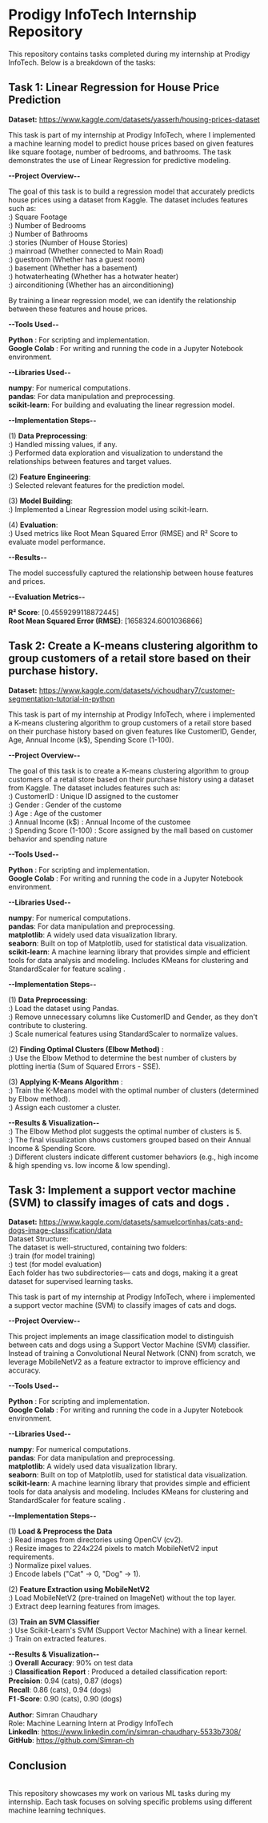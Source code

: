 # Prodigy InfoTech Internship Repository

This repository contains tasks completed during my internship at Prodigy InfoTech. Below is a breakdown of the tasks:

## Task 1: Linear Regression for House Price Prediction

**Dataset:** https://www.kaggle.com/datasets/yasserh/housing-prices-dataset
<br>

This task is part of my internship at Prodigy InfoTech, where I implemented a machine learning model to predict house prices based on given features like square footage, number of bedrooms, and bathrooms. The task demonstrates the use of Linear Regression for predictive modeling.
<br>

**--Project Overview--**
<br>

The goal of this task is to build a regression model that accurately predicts house prices using a dataset from Kaggle. The dataset includes features such as:
<br>
:) Square Footage
<br>
:) Number of Bedrooms
<br>
:) Number of Bathrooms
<br>
:) stories (Number of House Stories)
<br>
:) mainroad (Whether connected to Main Road)
<br>
:) guestroom (Whether has a guest room)
<br>
:) basement (Whether has a basement)
<br>
:) hotwaterheating (Whether has a hotwater heater)
<br>
:) airconditioning (Whether has an airconditioning)
<br>

By training a linear regression model, we can identify the relationship between these features and house prices.
<br>

**--Tools Used--**
<br>

**Python** : For scripting and implementation.
<br>
**Google Colab** : For writing and running the code in a Jupyter Notebook environment.
<br>

**--Libraries Used--**
<br>

**numpy**: For numerical computations.
<br>
**pandas**: For data manipulation and preprocessing.
<br>
**scikit-learn**: For building and evaluating the linear regression model.
<br>

**--Implementation Steps--**
<br>

(1) **Data Preprocessing**: 
<br>
:) Handled missing values, if any.
<br>
:) Performed data exploration and visualization to understand the relationships between features and target values.
<br>

(2) **Feature Engineering**:
<br>
:) Selected relevant features for the prediction model.
<br>

(3) **Model Building**:
<br>
:) Implemented a Linear Regression model using scikit-learn.
<br>

(4) **Evaluation**:
<br>
:) Used metrics like Root Mean Squared Error (RMSE) and R² Score to evaluate model performance.
<br>

**--Results--**
<br>

The model successfully captured the relationship between house features and prices.
<br>

**--Evaluation Metrics--**
<br>

**R² Score**: [0.4559299118872445]
<br>
**Root Mean Squared Error (RMSE)**: [1658324.6001036866]
<br>



## Task 2: Create a K-means clustering algorithm to group customers of a retail store based on their purchase history.

**Dataset:** https://www.kaggle.com/datasets/vjchoudhary7/customer-segmentation-tutorial-in-python
<br>

This task is part of my internship at Prodigy InfoTech, where i implemented a K-means clustering algorithm to group customers of a retail store based on their purchase history based on given features like CustomerID, Gender, Age, Annual Income (k$), Spending Score (1-100). 
<br>

**--Project Overview--**
<br>

The goal of this task is to create a K-means clustering algorithm to group customers of a retail store based on their purchase history using a dataset from Kaggle. The dataset includes features such as:
<br>
:) CustomerID : Unique ID assigned to the customer
<br>
:) Gender : Gender of the custome
<br>
:) Age : Age of the customer
<br>
:) Annual Income (k$) : Annual Income of the customee
<br>
:) Spending Score (1-100) : Score assigned by the mall based on customer behavior and spending nature
<br>


**--Tools Used--**
<br>

**Python** : For scripting and implementation.
<br>
**Google Colab** : For writing and running the code in a Jupyter Notebook environment.
<br>

**--Libraries Used--**
<br>

**numpy**: For numerical computations.
<br>
**pandas**: For data manipulation and preprocessing.
<br>
**matplotlib**: A widely used data visualization library.
<br>
**seaborn**: Built on top of Matplotlib, used for statistical data visualization.
<br>
**scikit-learn**: A machine learning library that provides simple and efficient tools for data analysis and modeling.
Includes KMeans for clustering and StandardScaler for feature scaling .
<br>

**--Implementation Steps--**
<br>

(1) **Data Preprocessing**: 
<br>
:) Load the dataset using Pandas.
<br>
:) Remove unnecessary columns like CustomerID and Gender, as they don't contribute to clustering.
<br>
:) Scale numerical features using StandardScaler to normalize values.
<br>


(2) **Finding Optimal Clusters (Elbow Method)** : 
<br>
:) Use the Elbow Method to determine the best number of clusters by plotting inertia (Sum of Squared Errors - SSE).
<br>

(3) **Applying K-Means Algorithm** : 
<br>
:) Train the K-Means model with the optimal number of clusters (determined by Elbow method).
<br>
:) Assign each customer a cluster.
<br>

**--Results & Visualization--** 
<br>
:) The Elbow Method plot suggests the optimal number of clusters is 5.
<br>
:) The final visualization shows customers grouped based on their Annual Income & Spending Score.
<br> 
:) Different clusters indicate different customer behaviors (e.g., high income & high spending vs. low income & low spending).
<br> 







## Task 3: Implement a support vector machine (SVM) to classify images of cats and dogs .

**Dataset:** https://www.kaggle.com/datasets/samuelcortinhas/cats-and-dogs-image-classification/data
<br>
Dataset Structure:
<br>
The dataset is well-structured, containing two folders:
<br>
:) train (for model training)
<br>
:) test  (for model evaluation)
<br>
Each folder has two subdirectories— cats and dogs, making it a great dataset for supervised learning tasks.
<br>


This task is part of my internship at Prodigy InfoTech, where i implemented a support vector machine (SVM) to classify images of cats and dogs.
<br>

**--Project Overview--**
<br>

This project implements an image classification model to distinguish between cats and dogs using a Support Vector Machine (SVM) classifier. Instead of training a Convolutional Neural Network (CNN) from scratch, we leverage MobileNetV2 as a feature extractor to improve efficiency and accuracy.
<br>


**--Tools Used--**
<br>

**Python** : For scripting and implementation.
<br>
**Google Colab** : For writing and running the code in a Jupyter Notebook environment.
<br>

**--Libraries Used--**
<br>

**numpy**: For numerical computations.
<br>
**pandas**: For data manipulation and preprocessing.
<br>
**matplotlib**: A widely used data visualization library.
<br>
**seaborn**: Built on top of Matplotlib, used for statistical data visualization.
<br>
**scikit-learn**: A machine learning library that provides simple and efficient tools for data analysis and modeling.
Includes KMeans for clustering and StandardScaler for feature scaling .
<br>

**--Implementation Steps--**
<br>

(1)  **Load & Preprocess the Data**
<br>
:) Read images from directories using OpenCV (cv2).
<br>
:) Resize images to 224x224 pixels to match MobileNetV2 input requirements.
<br>
:) Normalize pixel values.
<br>
:) Encode labels ("Cat" → 0, "Dog" → 1).
<br>

(2) **Feature Extraction using MobileNetV2**
<br>
:) Load MobileNetV2 (pre-trained on ImageNet) without the top layer.
<br>
:) Extract deep learning features from images.
<br>

(3) **Train an SVM Classifier**
<br>
:) Use Scikit-Learn's SVM (Support Vector Machine) with a linear kernel.
<br>
:) Train on extracted features.
<br>

**--Results & Visualization--** 
<br>
:) 𝐎𝐯𝐞𝐫𝐚𝐥𝐥 𝐀𝐜𝐜𝐮𝐫𝐚𝐜𝐲: 90% on test data
<br>
:) 𝐂𝐥𝐚𝐬𝐬𝐢𝐟𝐢𝐜𝐚𝐭𝐢𝐨𝐧 𝐑𝐞𝐩𝐨𝐫𝐭 : Produced a detailed classification report:
<br>
 𝐏𝐫𝐞𝐜𝐢𝐬𝐢𝐨𝐧: 0.94 (cats), 0.87 (dogs)
<br>
 𝐑𝐞𝐜𝐚𝐥𝐥: 0.86 (cats), 0.94 (dogs)
<br>
 𝐅𝟏-𝐒𝐜𝐨𝐫𝐞: 0.90 (cats), 0.90 (dogs)
<br>
 


**Author**: Simran Chaudhary
<br>
Role: Machine Learning Intern at Prodigy InfoTech
<br>
**LinkedIn**: https://www.linkedin.com/in/simran-chaudhary-5533b7308/
<br>
**GitHub**: https://github.com/Simran-ch
<br>

## Conclusion
<br>
This repository showcases my work on various ML tasks during my internship. Each task focuses on solving specific problems using different machine learning techniques.
